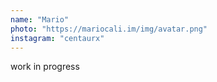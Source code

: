 ```yaml
---
name: "Mario"
photo: "https://mariocali.im/img/avatar.png"
instagram: "centaurx"
---
```

work in progress
